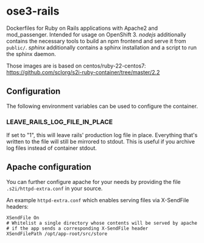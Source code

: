 # ose3-rails

Dockerfiles for Ruby on Rails applications with Apache2 and mod_passenger. Intended for usage on OpenShift 3.
*nodejs* additionally contains the necessary tools to build an npm frontend and serve it from `public/`.
*sphinx* additionally contains a sphinx installation and a script to run the sphinx daemon.

Those images are is based on centos/ruby-22-centos7: https://github.com/sclorg/s2i-ruby-container/tree/master/2.2

## Configuration

The following environment variables can be used to configure the container.

### LEAVE_RAILS_LOG_FILE_IN_PLACE

If set to "1", this will leave rails' production log file in place. Everything that's written to the file will still be mirrored to stdout.
This is useful if you archive log files instead of container stdout.

## Apache configuration

You can further configure apache for your needs by providing the file `.s2i/httpd-extra.conf` in your source.

An example `httpd-extra.conf` which enables serving files via X-SendFile headers:

```
XSendFile On
# Whitelist a single directory whose contents will be served by apache
# if the app sends a corresponding X-SendFile header
XSendFilePath /opt/app-root/src/store
```

